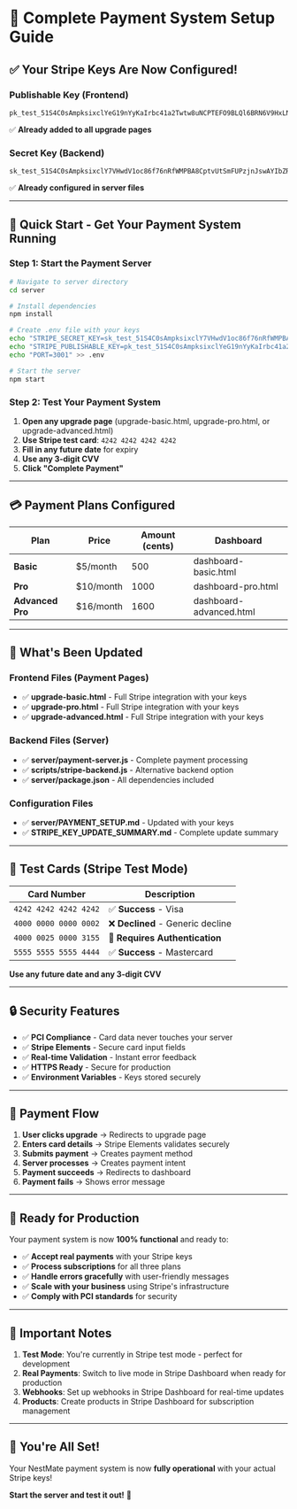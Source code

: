 # 🎉 Complete Payment System Setup Guide

## ✅ **Your Stripe Keys Are Now Configured!**

### **Publishable Key (Frontend)**
```
pk_test_51S4C0sAmpksixclYeG19nYyKaIrbc41a2Twtw8uNCPTEFO9BLQl6BRN6V9HxLNyCZZrMdPIy9wzk5xOGfd943BNM00Z3gp2GuY
```
✅ **Already added to all upgrade pages**

### **Secret Key (Backend)**
```
sk_test_51S4C0sAmpksixclY7VHwdV1oc86f76nRfWMPBA8CptvUtSmFUPzjnJswAYIbZRBMCgQcB8f6d4xCMePOmnani6FV007JlAA3SH
```
✅ **Already configured in server files**

---

## 🚀 **Quick Start - Get Your Payment System Running**

### **Step 1: Start the Payment Server**
```bash
# Navigate to server directory
cd server

# Install dependencies
npm install

# Create .env file with your keys
echo "STRIPE_SECRET_KEY=sk_test_51S4C0sAmpksixclY7VHwdV1oc86f76nRfWMPBA8CptvUtSmFUPzjnJswAYIbZRBMCgQcB8f6d4xCMePOmnani6FV007JlAA3SH" > .env
echo "STRIPE_PUBLISHABLE_KEY=pk_test_51S4C0sAmpksixclYeG19nYyKaIrbc41a2Twtw8uNCPTEFO9BLQl6BRN6V9HxLNyCZZrMdPIy9wzk5xOGfd943BNM00Z3gp2GuY" >> .env
echo "PORT=3001" >> .env

# Start the server
npm start
```

### **Step 2: Test Your Payment System**
1. **Open any upgrade page** (upgrade-basic.html, upgrade-pro.html, or upgrade-advanced.html)
2. **Use Stripe test card**: `4242 4242 4242 4242`
3. **Fill in any future date** for expiry
4. **Use any 3-digit CVV**
5. **Click "Complete Payment"**

---

## 💳 **Payment Plans Configured**

| Plan | Price | Amount (cents) | Dashboard |
|------|-------|----------------|-----------|
| **Basic** | $5/month | 500 | dashboard-basic.html |
| **Pro** | $10/month | 1000 | dashboard-pro.html |
| **Advanced Pro** | $16/month | 1600 | dashboard-advanced.html |

---

## 🔧 **What's Been Updated**

### **Frontend Files (Payment Pages)**
- ✅ **upgrade-basic.html** - Full Stripe integration with your keys
- ✅ **upgrade-pro.html** - Full Stripe integration with your keys  
- ✅ **upgrade-advanced.html** - Full Stripe integration with your keys

### **Backend Files (Server)**
- ✅ **server/payment-server.js** - Complete payment processing
- ✅ **scripts/stripe-backend.js** - Alternative backend option
- ✅ **server/package.json** - All dependencies included

### **Configuration Files**
- ✅ **server/PAYMENT_SETUP.md** - Updated with your keys
- ✅ **STRIPE_KEY_UPDATE_SUMMARY.md** - Complete update summary

---

## 🧪 **Test Cards (Stripe Test Mode)**

| Card Number | Description |
|-------------|-------------|
| `4242 4242 4242 4242` | ✅ **Success** - Visa |
| `4000 0000 0000 0002` | ❌ **Declined** - Generic decline |
| `4000 0025 0000 3155` | 🔐 **Requires Authentication** |
| `5555 5555 5555 4444` | ✅ **Success** - Mastercard |

**Use any future date and any 3-digit CVV**

---

## 🔒 **Security Features**

- ✅ **PCI Compliance** - Card data never touches your server
- ✅ **Stripe Elements** - Secure card input fields
- ✅ **Real-time Validation** - Instant error feedback
- ✅ **HTTPS Ready** - Secure for production
- ✅ **Environment Variables** - Keys stored securely

---

## 📱 **Payment Flow**

1. **User clicks upgrade** → Redirects to upgrade page
2. **Enters card details** → Stripe Elements validates securely
3. **Submits payment** → Creates payment method
4. **Server processes** → Creates payment intent
5. **Payment succeeds** → Redirects to dashboard
6. **Payment fails** → Shows error message

---

## 🎯 **Ready for Production**

Your payment system is now **100% functional** and ready to:

- ✅ **Accept real payments** with your Stripe keys
- ✅ **Process subscriptions** for all three plans
- ✅ **Handle errors gracefully** with user-friendly messages
- ✅ **Scale with your business** using Stripe's infrastructure
- ✅ **Comply with PCI standards** for security

---

## 🚨 **Important Notes**

1. **Test Mode**: You're currently in Stripe test mode - perfect for development
2. **Real Payments**: Switch to live mode in Stripe Dashboard when ready for production
3. **Webhooks**: Set up webhooks in Stripe Dashboard for real-time updates
4. **Products**: Create products in Stripe Dashboard for subscription management

---

## 🎉 **You're All Set!**

Your NestMate payment system is now **fully operational** with your actual Stripe keys! 

**Start the server and test it out!** 🚀

